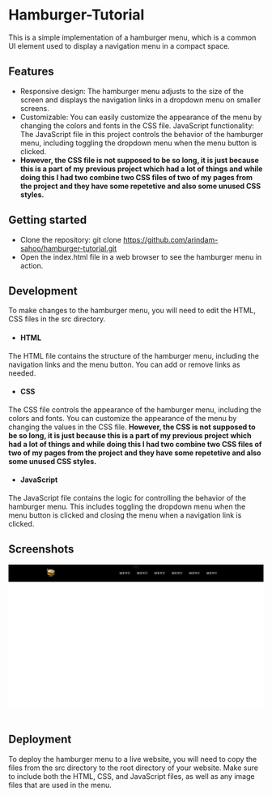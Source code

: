 # Hamburger-Tutorial
This is a simple implementation of a hamburger menu, which is a common UI element used to display a navigation menu in a compact space.

## Features
- Responsive design: The hamburger menu adjusts to the size of the screen and displays the navigation links in a dropdown menu on smaller screens.
- Customizable: You can easily customize the appearance of the menu by changing the colors and fonts in the CSS file.
JavaScript functionality: The JavaScript file in this project controls the behavior of the hamburger menu, including toggling the dropdown menu when the menu button is clicked.
- <b>However, the CSS file is not supposed to be so long, it is just because this is a part of my previous project which had a lot of things and while doing this I had two combine two CSS files of two of my pages from the project and they have some repetetive and also some unused CSS styles.</b>

## Getting started
- Clone the repository: git clone https://github.com/arindam-sahoo/hamburger-tutorial.git
- Open the index.html file in a web browser to see the hamburger menu in action.

## Development
To make changes to the hamburger menu, you will need to edit the HTML, CSS files in the src directory.

- #### HTML
The HTML file contains the structure of the hamburger menu, including the navigation links and the menu button. You can add or remove links as needed.

- #### CSS
The CSS file controls the appearance of the hamburger menu, including the colors and fonts. You can customize the appearance of the menu by changing the values in the CSS file. <b>However, the CSS is not supposed to be so long, it is just because this is a part of my previous project which had a lot of things and while doing this I had two combine two CSS files of two of my pages from the project and they have some repetetive and also some unused CSS styles.</b>

- #### JavaScript
The JavaScript file contains the logic for controlling the behavior of the hamburger menu. This includes toggling the dropdown menu when the menu button is clicked and closing the menu when a navigation link is clicked.

## Screenshots
<img src="./ss/Desktop_Menu.png" style="width='50vw'; drop-shadow: 2px 2px 4px;">
<img src="">
<img src="">

## Deployment
To deploy the hamburger menu to a live website, you will need to copy the files from the src directory to the root directory of your website. Make sure to include both the HTML, CSS, and JavaScript files, as well as any image files that are used in the menu.